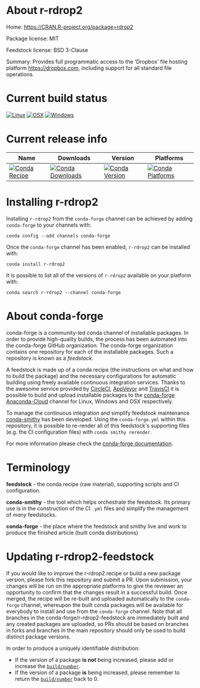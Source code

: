 About r-rdrop2
==============

Home: https://CRAN.R-project.org/package=rdrop2

Package license: MIT

Feedstock license: BSD 3-Clause

Summary: Provides full programmatic access to the 'Dropbox' file hosting platform <https://dropbox.com>, including support for all standard file operations.



Current build status
====================

[![Linux](https://img.shields.io/circleci/project/github/conda-forge/r-rdrop2-feedstock/master.svg?label=Linux)](https://circleci.com/gh/conda-forge/r-rdrop2-feedstock)
[![OSX](https://img.shields.io/travis/conda-forge/r-rdrop2-feedstock/master.svg?label=macOS)](https://travis-ci.org/conda-forge/r-rdrop2-feedstock)
[![Windows](https://img.shields.io/appveyor/ci/conda-forge/r-rdrop2-feedstock/master.svg?label=Windows)](https://ci.appveyor.com/project/conda-forge/r-rdrop2-feedstock/branch/master)

Current release info
====================

| Name | Downloads | Version | Platforms |
| --- | --- | --- | --- |
| [![Conda Recipe](https://img.shields.io/badge/recipe-r--rdrop2-green.svg)](https://anaconda.org/conda-forge/r-rdrop2) | [![Conda Downloads](https://img.shields.io/conda/dn/conda-forge/r-rdrop2.svg)](https://anaconda.org/conda-forge/r-rdrop2) | [![Conda Version](https://img.shields.io/conda/vn/conda-forge/r-rdrop2.svg)](https://anaconda.org/conda-forge/r-rdrop2) | [![Conda Platforms](https://img.shields.io/conda/pn/conda-forge/r-rdrop2.svg)](https://anaconda.org/conda-forge/r-rdrop2) |

Installing r-rdrop2
===================

Installing `r-rdrop2` from the `conda-forge` channel can be achieved by adding `conda-forge` to your channels with:

```
conda config --add channels conda-forge
```

Once the `conda-forge` channel has been enabled, `r-rdrop2` can be installed with:

```
conda install r-rdrop2
```

It is possible to list all of the versions of `r-rdrop2` available on your platform with:

```
conda search r-rdrop2 --channel conda-forge
```


About conda-forge
=================

conda-forge is a community-led conda channel of installable packages.
In order to provide high-quality builds, the process has been automated into the
conda-forge GitHub organization. The conda-forge organization contains one repository
for each of the installable packages. Such a repository is known as a *feedstock*.

A feedstock is made up of a conda recipe (the instructions on what and how to build
the package) and the necessary configurations for automatic building using freely
available continuous integration services. Thanks to the awesome service provided by
[CircleCI](https://circleci.com/), [AppVeyor](http://www.appveyor.com/)
and [TravisCI](https://travis-ci.org/) it is possible to build and upload installable
packages to the [conda-forge](https://anaconda.org/conda-forge)
[Anaconda-Cloud](http://docs.anaconda.org/) channel for Linux, Windows and OSX respectively.

To manage the continuous integration and simplify feedstock maintenance
[conda-smithy](http://github.com/conda-forge/conda-smithy) has been developed.
Using the ``conda-forge.yml`` within this repository, it is possible to re-render all of
this feedstock's supporting files (e.g. the CI configuration files) with ``conda smithy rerender``.

For more information please check the [conda-forge documentation](https://conda-forge.org/docs/).

Terminology
===========

**feedstock** - the conda recipe (raw material), supporting scripts and CI configuration.

**conda-smithy** - the tool which helps orchestrate the feedstock.
                   Its primary use is in the construction of the CI ``.yml`` files
                   and simplify the management of *many* feedstocks.

**conda-forge** - the place where the feedstock and smithy live and work to
                  produce the finished article (built conda distributions)


Updating r-rdrop2-feedstock
===========================

If you would like to improve the r-rdrop2 recipe or build a new
package version, please fork this repository and submit a PR. Upon submission,
your changes will be run on the appropriate platforms to give the reviewer an
opportunity to confirm that the changes result in a successful build. Once
merged, the recipe will be re-built and uploaded automatically to the
`conda-forge` channel, whereupon the built conda packages will be available for
everybody to install and use from the `conda-forge` channel.
Note that all branches in the conda-forge/r-rdrop2-feedstock are
immediately built and any created packages are uploaded, so PRs should be based
on branches in forks and branches in the main repository should only be used to
build distinct package versions.

In order to produce a uniquely identifiable distribution:
 * If the version of a package **is not** being increased, please add or increase
   the [``build/number``](http://conda.pydata.org/docs/building/meta-yaml.html#build-number-and-string).
 * If the version of a package **is** being increased, please remember to return
   the [``build/number``](http://conda.pydata.org/docs/building/meta-yaml.html#build-number-and-string)
   back to 0.